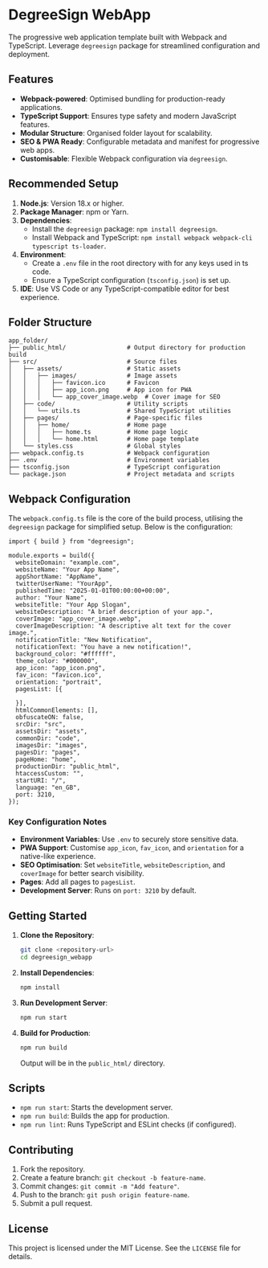 # DegreeSign WebApp

The progressive web application template built with Webpack and TypeScript. Leverage `degreesign` package for streamlined configuration and deployment.

## Features
- **Webpack-powered**: Optimised bundling for production-ready applications.
- **TypeScript Support**: Ensures type safety and modern JavaScript features.
- **Modular Structure**: Organised folder layout for scalability.
- **SEO & PWA Ready**: Configurable metadata and manifest for progressive web apps.
- **Customisable**: Flexible Webpack configuration via `degreesign`.

## Recommended Setup
1. **Node.js**: Version 18.x or higher.
2. **Package Manager**: npm or Yarn.
3. **Dependencies**:
   - Install the `degreesign` package: `npm install degreesign`.
   - Install Webpack and TypeScript: `npm install webpack webpack-cli typescript ts-loader`.
4. **Environment**:
   - Create a `.env` file in the root directory with for any keys used in ts code.
   - Ensure a TypeScript configuration (`tsconfig.json`) is set up.
5. **IDE**: Use VS Code or any TypeScript-compatible editor for best experience.

## Folder Structure
```
app_folder/
├── public_html/                 # Output directory for production build
├── src/                         # Source files
│   ├── assets/                  # Static assets
│   │   ├── images/              # Image assets
│   │   │   ├── favicon.ico      # Favicon
│   │   │   ├── app_icon.png     # App icon for PWA
│   │   │   └── app_cover_image.webp  # Cover image for SEO
│   ├── code/                    # Utility scripts
│   │   └── utils.ts             # Shared TypeScript utilities
│   ├── pages/                   # Page-specific files
│   │   ├── home/                # Home page
│   │   │   ├── home.ts          # Home page logic
│   │   │   └── home.html        # Home page template
│   └── styles.css               # Global styles
├── webpack.config.ts            # Webpack configuration
├── .env                         # Environment variables
├── tsconfig.json                # TypeScript configuration
└── package.json                 # Project metadata and scripts
```

## Webpack Configuration
The `webpack.config.ts` file is the core of the build process, utilising the `degreesign` package for simplified setup. Below is the configuration:

```
import { build } from "degreesign";

module.exports = build({
  websiteDomain: "example.com",
  websiteName: "Your App Name",
  appShortName: "AppName",
  twitterUserName: "YourApp",
  publishedTime: "2025-01-01T00:00:00+00:00",
  author: "Your Name",
  websiteTitle: "Your App Slogan",
  websiteDescription: "A brief description of your app.",
  coverImage: "app_cover_image.webp",
  coverImageDescription: "A descriptive alt text for the cover image.",
  notificationTitle: "New Notification",
  notificationText: "You have a new notification!",
  background_color: "#ffffff",
  theme_color: "#000000",
  app_icon: "app_icon.png",
  fav_icon: "favicon.ico",
  orientation: "portrait",
  pagesList: [{
    
  }],
  htmlCommonElements: [],
  obfuscateON: false,
  srcDir: "src",
  assetsDir: "assets",
  commonDir: "code",
  imagesDir: "images",
  pagesDir: "pages",
  pageHome: "home",
  productionDir: "public_html",
  htaccessCustom: "",
  startURI: "/",
  language: "en_GB",
  port: 3210,
});
```

### Key Configuration Notes
- **Environment Variables**: Use `.env` to securely store sensitive data.
- **PWA Support**: Customise `app_icon`, `fav_icon`, and `orientation` for a native-like experience.
- **SEO Optimisation**: Set `websiteTitle`, `websiteDescription`, and `coverImage` for better search visibility.
- **Pages**: Add all pages to `pagesList`.
- **Development Server**: Runs on `port: 3210` by default.

## Getting Started
1. **Clone the Repository**:
   ```bash
   git clone <repository-url>
   cd degreesign_webapp
   ```
2. **Install Dependencies**:
   ```bash
   npm install
   ```
3. **Run Development Server**:
   ```bash
   npm run start
   ```
4. **Build for Production**:
   ```bash
   npm run build
   ```
   Output will be in the `public_html/` directory.

## Scripts
- `npm run start`: Starts the development server.
- `npm run build`: Builds the app for production.
- `npm run lint`: Runs TypeScript and ESLint checks (if configured).

## Contributing
1. Fork the repository.
2. Create a feature branch: `git checkout -b feature-name`.
3. Commit changes: `git commit -m "Add feature"`.
4. Push to the branch: `git push origin feature-name`.
5. Submit a pull request.

## License
This project is licensed under the MIT License. See the `LICENSE` file for details.